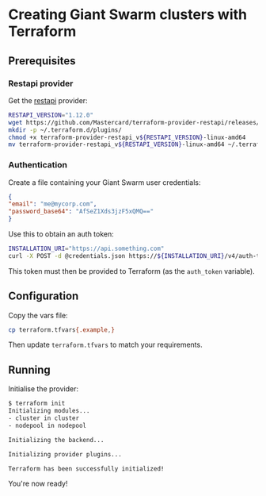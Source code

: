 # Creating Giant Swarm clusters with Terraform

## Prerequisites

### Restapi provider

Get the [restapi](https://github.com/Mastercard/terraform-provider-restapi) provider:

```bash
RESTAPI_VERSION="1.12.0"
wget https://github.com/Mastercard/terraform-provider-restapi/releases/download/v${RESTAPI_VERSION}/terraform-provider-restapi_v${RESTAPI_VERSION}-linux-amd64
mkdir -p ~/.terraform.d/plugins/
chmod +x terraform-provider-restapi_v${RESTAPI_VERSION}-linux-amd64
mv terraform-provider-restapi_v${RESTAPI_VERSION}-linux-amd64 ~/.terraform.d/plugins/terraform-provider-restapi_v${RESTAPI_VERSION}
```

### Authentication

Create a file containing your Giant Swarm user credentials:

```json
{
"email": "me@mycorp.com",
"password_base64": "AfSeZ1Xds3jzF5xQMQ=="
}
```

Use this to obtain an auth token:

```bash
INSTALLATION_URI="https://api.something.com"
curl -X POST -d @credentials.json https://${INSTALLATION_URI}/v4/auth-tokens/
```

This token must then be provided to Terraform (as the `auth_token` variable).

## Configuration

Copy the vars file:

```bash
cp terraform.tfvars{.example,}
```

Then update `terraform.tfvars` to match your requirements.

## Running

Initialise the provider:

```bash
$ terraform init
Initializing modules...
- cluster in cluster
- nodepool in nodepool

Initializing the backend...

Initializing provider plugins...

Terraform has been successfully initialized!
```

You're now ready!
